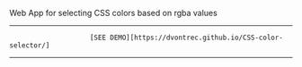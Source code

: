 Web App for selecting CSS colors based on rgba values

******************************************************
						[SEE DEMO][https://dvontrec.github.io/CSS-color-selector/]
******************************************************
